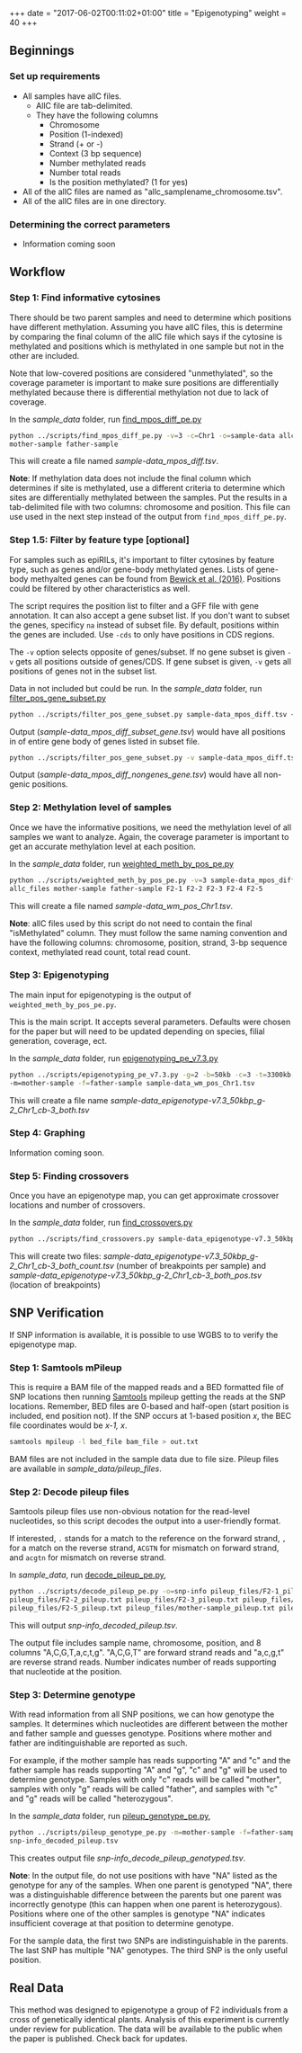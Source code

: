 +++
date = "2017-06-02T00:11:02+01:00"
title = "Epigenotyping"
weight = 40
+++

## Beginnings

### Set up requirements
- All samples have allC files.
    - AllC file are tab-delimited.
    - They have the following columns
        - Chromosome
        - Position (1-indexed)
        - Strand (+ or -)
        - Context (3 bp sequence)
        - Number methylated reads
        - Number total reads
        - Is the position methylated? (1 for yes)
- All of the allC files are named as "allc_samplename_chromosome.tsv".
- All of the allC files are in one directory.

### Determining the correct parameters
- Information coming soon

## Workflow

### Step 1: Find informative cytosines
There should be two parent samples and need to determine which positions have different methylation. Assuming you have allC files, this is determine by comparing the final column of the allC file which says if the cytosine is methylated and positions which is methylated in one sample but not in the other are included.

Note that low-covered positions are considered "unmethylated", so the coverage parameter is important to make sure positions are differentially methylated because there is differential methylation not due to lack of coverage.

In the *sample_data* folder, run [find_mpos_diff_pe.py](/appendix/#find-mpos-diff-pe-py)

```bash
python ../scripts/find_mpos_diff_pe.py -v=3 -c=Chr1 -o=sample-data allc_files \
mother-sample father-sample
```

This will create a file named *sample-data_mpos_diff.tsv*.

**Note**: If methylation data does not include the final column which determines if site is methylated, use a different criteria to determine which sites are differentially methylated between the samples. Put the results in a tab-delimited file with two columns: chromosome and position. This file can use used in the next step instead of the output from `find_mpos_diff_pe.py`.

### Step 1.5: Filter by feature type [optional]

For samples such as epiRILs, it's important to filter cytosines by feature type, such as genes and/or gene-body methylated genes. Lists of gene-body methyalted genes can be found from [Bewick et al. (2016)](http://www.pnas.org/content/113/32/9111.long). Positions could be filtered by other characteristics as well.

The script requires the position list to filter and a GFF file with gene annotation. It can also accept a gene subset list. If you don't want to subset the genes, specificy `na` instead of subset file. By default, positions within the genes are included. Use `-cds` to only have positions in CDS regions. 

The `-v` option selects opposite of genes/subset. If no gene subset is given `-v` gets all positions outside of genes/CDS. If gene subset is given, `-v` gets all positions of genes not in the subset list.

Data in not included but could be run. In the *sample_data* folder, run [filter_pos_gene_subset.py](/appendix/#filter-pos-gene-subset-py)

```bash
python ../scripts/filter_pos_gene_subset.py sample-data_mpos_diff.tsv <subset_file> <gff_file>
```

Output (*sample-data_mpos_diff_subset_gene.tsv*) would have all positions in of entire gene body of genes listed in subset file.

```bash
python ../scripts/filter_pos_gene_subset.py -v sample-data_mpos_diff.tsv na <gff_file>
```
Output (*sample-data_mpos_diff_nongenes_gene.tsv*) would have all non-genic positions.

### Step 2: Methylation level of samples
Once we have the informative positions, we need the methylation level of all samples we want to analyze. Again, the coverage parameter is important to get an accurate methylation level at each position.

In the *sample_data* folder, run [weighted_meth_by_pos_pe.py](/appendix/#weighted-meth-by-pos-pe-py)

```bash
python ../scripts/weighted_meth_by_pos_pe.py -v=3 sample-data_mpos_diff.tsv \
allc_files mother-sample father-sample F2-1 F2-2 F2-3 F2-4 F2-5
```

This will create a file named *sample-data_wm_pos_Chr1.tsv*.

**Note**: allC files used by this script do not need to contain the final "isMethylated" column. They must follow the same naming convention and have the following columns: chromosome, position, strand, 3-bp sequence context, methylated read count, total read count.

### Step 3: Epigenotyping
The main input for epigenotyping is the output of `weighted_meth_by_pos_pe.py`.

This is the main script. It accepts several parameters. Defaults were chosen for the paper but will need to be updated depending on species, filial generation, coverage, ect. 

In the *sample_data* folder, run [epigenotyping_pe_v7.3.py](/appendix/#epigenotyping-pe-v7-3-py)

```bash
python ../scripts/epigenotyping_pe_v7.3.py -g=2 -b=50kb -c=3 -t=3300kb,6300kb \
-m=mother-sample -f=father-sample sample-data_wm_pos_Chr1.tsv
```

This will create a file name *sample-data_epigenotype-v7.3_50kbp_g-2_Chr1_cb-3_both.tsv*

### Step 4: Graphing
Information coming soon.

### Step 5: Finding crossovers
Once you have an epigenotype map, you can get approximate crossover locations and number of crossovers.

In the *sample_data* folder, run [find_crossovers.py](/appendix/#find-crossovers-py)

```bash
python ../scripts/find_crossovers.py sample-data_epigenotype-v7.3_50kbp_g-2_Chr1_cb-3_both.tsv
```

This will create two files: *sample-data_epigenotype-v7.3_50kbp_g-2_Chr1_cb-3_both_count.tsv* (number of breakpoints per sample) and *sample-data_epigenotype-v7.3_50kbp_g-2_Chr1_cb-3_both_pos.tsv* (location of breakpoints)

## SNP Verification


If SNP information is available, it is possible to use WGBS to to verify the epigenotype map. 

### Step 1: Samtools mPileup

This is require a BAM file of the mapped reads and a BED formatted file of SNP locations then running [Samtools](http://www.htslib.org/doc/samtools-1.2.html) mpileup getting the reads at the SNP locations. Remember, BED files are 0-based and half-open (start position is included, end position not). If the SNP occurs at 1-based position *x*, the BEC file coordinates would be *x-1, x*.

```bash
samtools mpileup -l bed_file bam_file > out.txt
```

BAM files are not included in the sample data due to file size. Pileup files are available in *sample_data/pileup_files*.

### Step 2: Decode pileup files

Samtools pileup files use non-obvious notation for the read-level nucleotides, so this script decodes the output into a user-friendly format. 

If interested, `.` stands for a match to the reference on the forward strand, `,` for a match on the reverse strand, `ACGTN` for mismatch on forward strand, and `acgtn` for mismatch on reverse strand.

In *sample_data*, run [decode_pileup_pe.py](/appendix/#decode-pileup-pe-py),

```bash
python ../scripts/decode_pileup_pe.py -o=snp-info pileup_files/F2-1_pileup.txt \
pileup_files/F2-2_pileup.txt pileup_files/F2-3_pileup.txt pileup_files/F2-4_pileup.txt \
pileup_files/F2-5_pileup.txt pileup_files/mother-sample_pileup.txt pileup_files/father-sample_pileup.txt
```

This will output *snp-info_decoded_pileup.tsv*.

The output file includes sample name, chromosome, position, and 8 columns "A,C,G,T,a,c,t,g". "A,C,G,T" are forward strand reads and "a,c,g,t" are reverse strand reads. Number indicates number of reads supporting that nucleotide at the position.

### Step 3: Determine genotype

With read information from all SNP positions, we can how genotype the samples. It determines which nucleotides are different between the mother and father sample and guesses genotype. Positions where mother and father are inditinguishable are reported as such.

For example, if the mother sample has reads supporting "A" and "c" and the father sample has reads supporting "A" and "g", "c" and "g" will be used to determine genotype. Samples with only "c" reads will be called "mother", samples with only "g" reads will be called "father", and samples with "c" and "g" reads will be called "heterozygous".

In the *sample_data* folder, run [pileup_genotype_pe.py](/appendix/#pileup-genotype-pe-py),

```bash
python ../scripts/pileup_genotype_pe.py -m=mother-sample -f=father-sample \
snp-info_decoded_pileup.tsv
```

This creates output file *snp-info_decode_pileup_genotyped.tsv*.

**Note**: In the output file, do not use positions with have "NA" listed as the genotype for any of the samples. 
When one parent is genotyped "NA", there was a distinguishable difference between the parents but one parent was incorrectly genotype (this can happen when one parent is heterozygous). 
Positions where one of the other samples is genotype "NA" indicates insufficient coverage at that position to determine genotype.

For the sample data, the first two SNPs are indistinguishable in the parents. The last SNP has multiple "NA" genotypes. The third SNP is the only useful position.

## Real Data

This method was designed to epigenotype a group of F2 individuals from a cross of genetically identical plants. Analysis of this experiment is currently under review for publication. The data will be available to the public when the paper is published. Check back for updates.
